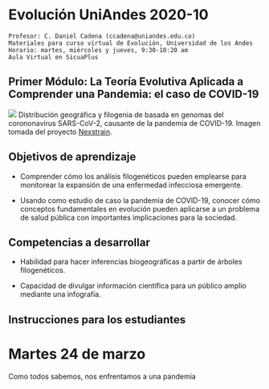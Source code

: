 # Evolución UniAndes 2020-10
    
    Profesor: C. Daniel Cadena (ccadena@uniandes.edu.co) 
    Materiales para curso virtual de Evolución, Universidad de los Andes
    Horario: martes, miércoles y jueves, 9:30-10:20 am
    Aula Virtual en SicuaPlus
       
## Primer Módulo: La Teoría Evolutiva Aplicada a Comprender una Pandemia: el caso de COVID-19

![](nexstrain.png)
    Distribución geográfica y filogenia de basada en genomas del corononavirus SARS-CoV-2, causante de la pandemia de COVID-19. Imagen tomada del proyecto [Nexstrain](https://nextstrain.org/).
    
## Objetivos de aprendizaje

-	Comprender cómo los análisis filogenéticos pueden emplearse para monitorear la expansión de una enfermedad infecciosa emergente.

-	Usando como estudio de caso la pandemia de COVID-19, conocer cómo conceptos fundamentales en evolución pueden aplicarse a un problema de salud pública con importantes implicaciones para la sociedad.

## Competencias a desarrollar

-	Habilidad para hacer inferencias biogeográficas a partir de árboles filogenéticos.

-	Capacidad de divulgar información científica para un público amplio mediante una infografía.

## Instrucciones para los estudiantes

# Martes 24 de marzo

Como todos sabemos, nos enfrentamos a una pandemia

